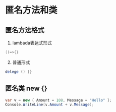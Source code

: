 # 匿名方法和类
## 匿名方法格式
1. lambada表达式形式
```c#
()=>{} 
```
2. 普通形式
```c#
delege () {}
```

## 匿名类 new {}
```c#
var v = new { Amount = 108, Message = "Hello" };
Console.WriteLine(v.Amount + v.Message);
```